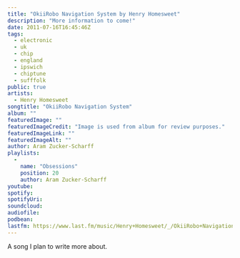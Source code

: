 ```yaml
---
title: "OkiiRobo Navigation System by Henry Homesweet"
description: "More information to come!"
date: 2011-07-16T16:45:46Z
tags:
  - electronic
  - uk
  - chip
  - england
  - ipswich
  - chiptune
  - sufffolk
public: true
artists:
  - Henry Homesweet
songtitle: "OkiiRobo Navigation System"
album: ""
featuredImage: ""
featuredImageCredit: "Image is used from album for review purposes."
featuredImageLink: ""
featuredImageAlt: ""
author: Aram Zucker-Scharff
playlists:
  -
    name: "Obsessions"
    position: 20
    author: Aram Zucker-Scharff
youtube: 
spotify: 
spotifyUri: 
soundcloud:
audiofile:
podbean:
lastfm: https://www.last.fm/music/Henry+Homesweet/_/OkiiRobo+Navigation+System
---
```


A song I plan to write more about.
		